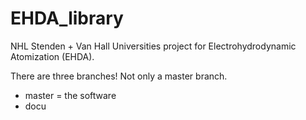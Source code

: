 # EHDA_library
NHL Stenden + Van Hall Universities project for Electrohydrodynamic Atomization (EHDA).

There are three branches! Not only a master branch.
- master = the software
- docu
